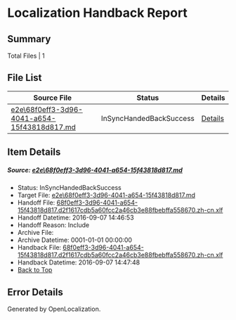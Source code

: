 # <a name='report-top'></a> Localization Handback Report

## Summary
 Total Files | 1

## File List
 Source File | Status | Details 
 ----------- | ------ | ------- 
 [e2e\68f0eff3-3d96-4041-a654-15f43818d817.md](https://github.com/OpenLocalizationTestOrg/ol-test0/blob/aa08a63046736fe513cbf903a0e7b75e08a9ca0a/e2e/68f0eff3-3d96-4041-a654-15f43818d817.md) | InSyncHandedBackSuccess | [Details](#bf6ef48cfb6ef82c83d978061ebab888b16a08f31)

## Item Details
##### <a name='bf6ef48cfb6ef82c83d978061ebab888b16a08f31'></a> Source: [e2e\68f0eff3-3d96-4041-a654-15f43818d817.md](https://github.com/OpenLocalizationTestOrg/ol-test0/blob/aa08a63046736fe513cbf903a0e7b75e08a9ca0a/e2e/68f0eff3-3d96-4041-a654-15f43818d817.md)
* Status: InSyncHandedBackSuccess
* Target File: [e2e\68f0eff3-3d96-4041-a654-15f43818d817.md](https://github.com/OpenLocalizationTestOrg/ol-test0-zhcn/blob/2478318164c0993161e9787d99ccc2c905f7994c/e2e/68f0eff3-3d96-4041-a654-15f43818d817.md)
* Handoff File: [68f0eff3-3d96-4041-a654-15f43818d817.d2f1617cdb5a60fcc2a46cb3e88fbebffa558670.zh-cn.xlf](https://github.com/OpenLocalizationTestOrg/ol-test0-handoff/blob/e0014ddb7685afc63cf0fa64411c6fba030fdac5/ol-handoff/OpenLocalizationTestOrg/ol-test0-zhcn/yuwzho/ht/68f0eff3-3d96-4041-a654-15f43818d817.d2f1617cdb5a60fcc2a46cb3e88fbebffa558670.zh-cn.xlf)
* Handoff Datetime: 2016-09-07 14:46:53
* Handoff Reason: Include
* Archive File: 
* Archive Datetime: 0001-01-01 00:00:00
* Handback File: [68f0eff3-3d96-4041-a654-15f43818d817.d2f1617cdb5a60fcc2a46cb3e88fbebffa558670.zh-cn.xlf](https://github.com/OpenLocalizationTestOrg/ol-test0-handback/blob/a6f3d06274dfc37e0ef083d4a257235d65072982/ol-handback/OpenLocalizationTestOrg/ol-test0-zhcn/yuwzho/ht/68f0eff3-3d96-4041-a654-15f43818d817.d2f1617cdb5a60fcc2a46cb3e88fbebffa558670.zh-cn.xlf)
* Handback Datetime: 2016-09-07 14:47:48
* [Back to Top](#report-top)


## Error Details

Generated by OpenLocalization.
